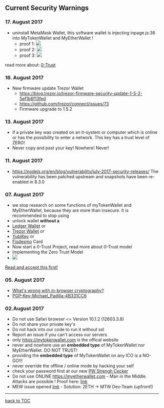 ## Current Security Warnings

### 17. August 2017
* uninstall MetaMask Wallet, this software wallet is injecting inpage.js:36 into
  MyTokenWallet and MyEtherWallet !
    * proof 1: ![](https://goo.gl/pxaav2)
    * proof 2: ![](https://goo.gl/8RYS4j)
    * proof 3: ![](https://goo.gl/o2rA38)

read more about: [0-Trust](https://www.slideshare.net/professorbanafa/what-is-zero-trust-model-of-information-security)

### 16. August 2017
* New firmware update Trezor Wallet
    * https://blog.trezor.io/trezor-firmware-security-update-1-5-2-5ef1b6f13fed
    * https://github.com/trezor/connect/issues/73
    * Firmware upgrade to 1.5.2


### 13. August 2017

* if a private key was created on an it-system or computer which is
  online or has the possibility to enter a network. This key has a trust level of ZERO!
* Never copy and past your key! Nowhere! Never!

### 11. August 2017
* https://nodejs.org/en/blog/vulnerability/july-2017-security-releases/
The vulnerability has been patched upstream and snapshots have been re-enabled in 8.3.0


### 07. August 2017

* we stop research on some functions of myTokenWallet and MyEtherWallet,
  because they are more than insecure. It is recommended to stop using
* unlock wallet **without a**
* [Ledger Wallet](https://www.ledgerwallet.com/r/07c5) or
* [Trezor Wallet](https://trezor.io/?a=bitcoins-today.com) or
* [YubiKey](http://amzn.to/2wlLPL3) or
* [Fisdesmo](https://shop.fidesmo.com/product/yubikey-neo-with-fidesmo)
  Card
* Now start a 0-Trust Project, read more about 0-Trust model
* Implementing the Zero Trust Model
* ![](https://doc.satoshilabs.com/trezor-user/_images/zero-trust-diagram.png)


[Read and accept this first!](https://github.com/Zwilla/mytokenwallet.com/blob/master/LICENSE)

### 05. August 2017

* [What's wrong with in-browser cryptography?](https://tonyarcieri.com/whats-wrong-with-webcrypto)
* [PGP-Key-Michael_Padilla-4B331CC6](PGP-Key-Michael_Padilla-4B331CC6.asc)


### 02.August 2017

* Do not use Safari browser <= Version 10.1.2 (12603.3.8)
* Do not share your private key's
* Do not hack into our code to run it without ssl
* Report an issue if you can't access our servers
* only https://mytokenwallet.com is the offical website
* never and nowhere use an **embedded type** of MyTokenWallet nor
  MyEtherWallet. DO NOT TRUST!
* providing the **embedded type** of MyTokenWallet on any ICO is a
  NO-GO!!!
* never override the offline / online mode by hacking your self
* check your password first at our new
  [PW Strengh Cecker](https://www.mytokenwallet.com/pwStrength-meter.html)
* Do not use ONLINE https://myetherwallet.com - Man in the Middle
  Attacks are possible ! Proof here: [link](https://goo.gl/jSjP8Z)
* MEW issue opened [link](https://goo.gl/MahDV5) - Solution: 2ETH -> MTW
  Dev-Team (upfront!)


***

[back to TOC](DOCS-TOC.md)
